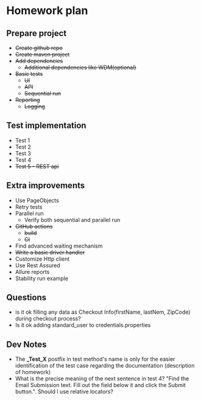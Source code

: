 # Homework plan

## Prepare project

- ~~Create github repo~~
- ~~Create maven project~~
- ~~Add dependencies~~
    - ~~Additional dependencies like WDM(optional)~~
- ~~Basic tests~~
    - ~~UI~~
    - ~~API~~
    - ~~Sequential run~~
- ~~Reporting~~
    - ~~Logging~~

## Test implementation

- Test 1
- Test 2
- Test 3
- Test 4
- ~~Test 5 - REST api~~

## Extra improvements

- Use PageObjects
- Retry tests
- Parallel run
    - Verify both sequential and parallel run
- ~~GitHub actions~~
    - ~~build~~
    - ~~CI~~
- Find advanced waiting mechanism
- ~~Write a basic driver handler~~
- Customize Http client
- Use Rest Assured
- Allure reports
- Stability run example

## Questions

- is it ok filling any data as Checkout Info(firstName, lastNem, ZipCode) during checkout process?
- Is it ok adding standard_user to credentials.properties

## Dev Notes

- The **_Test_X** postfix in test method's name is only for the easier identification of the test case regarding the
  documentation
  (description of homework)
- What is the precise meaning of the next sentence in test 4?
  "Find the Email Submission text. Fill out the field below it and click the Submit button.". Should I use relative
  locators?
